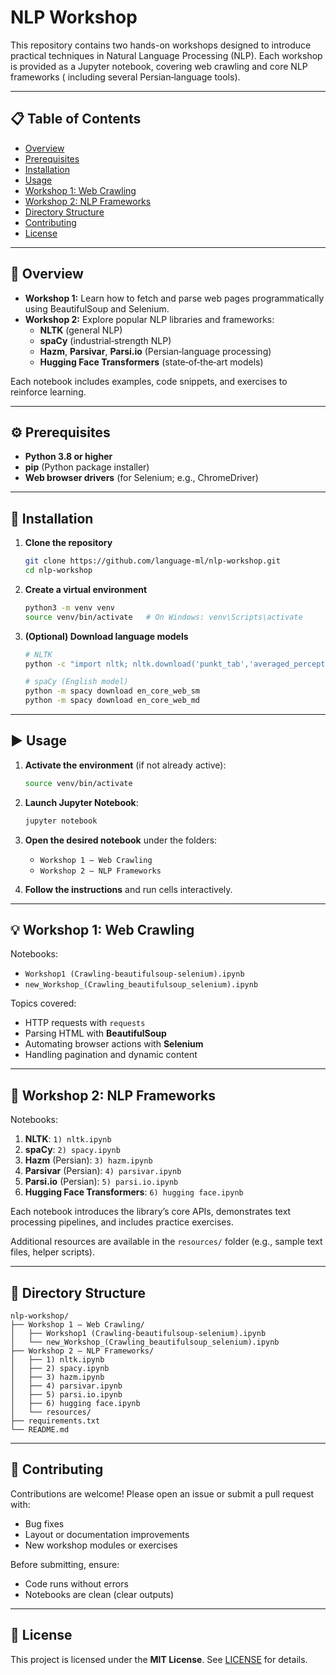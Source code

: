 # NLP Workshop

This repository contains two hands-on workshops designed to introduce practical techniques in Natural Language
Processing (NLP). Each workshop is provided as a Jupyter notebook, covering web crawling and core NLP frameworks (
including several Persian‑language tools).

---

## 📋 Table of Contents

- [Overview](#overview)
- [Prerequisites](#prerequisites)
- [Installation](#installation)
- [Usage](#usage)
- [Workshop 1: Web Crawling](#workshop-1-web-crawling)
- [Workshop 2: NLP Frameworks](#workshop-2-nlp-frameworks)
- [Directory Structure](#directory-structure)
- [Contributing](#contributing)
- [License](#license)

---

## 📝 Overview

- **Workshop 1:** Learn how to fetch and parse web pages programmatically using BeautifulSoup and Selenium.
- **Workshop 2:** Explore popular NLP libraries and frameworks:
    - **NLTK** (general NLP)
    - **spaCy** (industrial‑strength NLP)
    - **Hazm**, **Parsivar**, **Parsi.io** (Persian‑language processing)
    - **Hugging Face Transformers** (state‑of‑the‑art models)

Each notebook includes examples, code snippets, and exercises to reinforce learning.

---

## ⚙️ Prerequisites

- **Python 3.8 or higher**
- **pip** (Python package installer)
- **Web browser drivers** (for Selenium; e.g., ChromeDriver)

---

## 🚀 Installation

1. **Clone the repository**
   ```bash
   git clone https://github.com/language-ml/nlp-workshop.git
   cd nlp-workshop
   ```

2. **Create a virtual environment**
   ```bash
   python3 -m venv venv
   source venv/bin/activate   # On Windows: venv\Scripts\activate
   ```

3. **(Optional) Download language models**
   ```bash
   # NLTK
   python -c "import nltk; nltk.download('punkt_tab','averaged_perceptron_tagger')"

   # spaCy (English model)
   python -m spacy download en_core_web_sm
   python -m spacy download en_core_web_md
   ```

---

## ▶️ Usage

1. **Activate the environment** (if not already active):
   ```bash
   source venv/bin/activate
   ```

2. **Launch Jupyter Notebook**:
   ```bash
   jupyter notebook
   ```

3. **Open the desired notebook** under the folders:
    - `Workshop 1 – Web Crawling`
    - `Workshop 2 – NLP Frameworks`

4. **Follow the instructions** and run cells interactively.

---

## 💡 Workshop 1: Web Crawling

Notebooks:

- `Workshop1 (Crawling-beautifulsoup-selenium).ipynb`
- `new_Workshop_(Crawling_beautifulsoup_selenium).ipynb`

Topics covered:

- HTTP requests with `requests`
- Parsing HTML with **BeautifulSoup**
- Automating browser actions with **Selenium**
- Handling pagination and dynamic content

---

## 💼 Workshop 2: NLP Frameworks

Notebooks:

1. **NLTK**: `1) nltk.ipynb`
2. **spaCy**: `2) spacy.ipynb`
3. **Hazm** (Persian): `3) hazm.ipynb`
4. **Parsivar** (Persian): `4) parsivar.ipynb`
5. **Parsi.io** (Persian): `5) parsi.io.ipynb`
6. **Hugging Face Transformers**: `6) hugging face.ipynb`

Each notebook introduces the library’s core APIs, demonstrates text processing pipelines, and includes practice
exercises.

Additional resources are available in the `resources/` folder (e.g., sample text files, helper scripts).

---

## 📂 Directory Structure

```
nlp-workshop/
├── Workshop 1 – Web Crawling/
│   ├── Workshop1 (Crawling-beautifulsoup-selenium).ipynb
│   └── new_Workshop_(Crawling_beautifulsoup_selenium).ipynb
├── Workshop 2 – NLP Frameworks/
│   ├── 1) nltk.ipynb
│   ├── 2) spacy.ipynb
│   ├── 3) hazm.ipynb
│   ├── 4) parsivar.ipynb
│   ├── 5) parsi.io.ipynb
│   ├── 6) hugging face.ipynb
│   └── resources/
├── requirements.txt
└── README.md
```

---

## 🤝 Contributing

Contributions are welcome! Please open an issue or submit a pull request with:

- Bug fixes
- Layout or documentation improvements
- New workshop modules or exercises

Before submitting, ensure:

- Code runs without errors
- Notebooks are clean (clear outputs)

---

## 📄 License

This project is licensed under the **MIT License**. See [LICENSE](LICENSE) for details.

